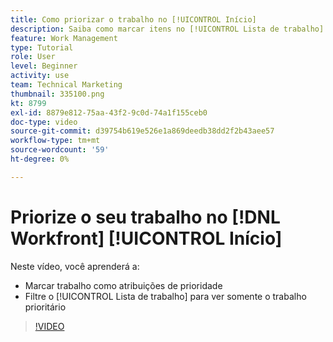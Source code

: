 ```yaml
---
title: Como priorizar o trabalho no [!UICONTROL Início]
description: Saiba como marcar itens no [!UICONTROL Lista de trabalho] como atribuições de prioridade na página inicial. Em seguida, filtre a lista para ver seu trabalho priorizado em [!DNL  Workfront].
feature: Work Management
type: Tutorial
role: User
level: Beginner
activity: use
team: Technical Marketing
thumbnail: 335100.png
kt: 8799
exl-id: 8879e812-75aa-43f2-9c0d-74a1f155ceb0
doc-type: video
source-git-commit: d39754b619e526e1a869deedb38dd2f2b43aee57
workflow-type: tm+mt
source-wordcount: '59'
ht-degree: 0%

---
```


# Priorize o seu trabalho no [!DNL Workfront] [!UICONTROL Início]

Neste vídeo, você aprenderá a:

* Marcar trabalho como atribuições de prioridade
* Filtre o [!UICONTROL Lista de trabalho] para ver somente o trabalho prioritário

>[!VIDEO](https://video.tv.adobe.com/v/335100/?quality=12)
